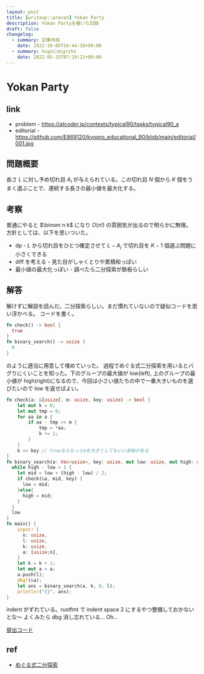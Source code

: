 ```yaml
---
layout: post
title: [writeup::procon] Yokan Party
description: Yokan Partyを解いた記録
draft: false
changelog:
  - summary: 記事作成
    date: 2021-10-05T16:44:38+09:00
  - summary: hugoにmigrate
    date: 2022-05-25T07:19:22+09:00
---
```


# Yokan Party

## link

- problem - https://atcoder.jp/contests/typical90/tasks/typical90_a
- editorial - https://github.com/E869120/kyopro_educational_90/blob/main/editorial/001.jpg

## 問題概要

長さ $L$ に対し予め切れ目 $A_i$ が与えられている。この切れ目 $N$ 個から $K$ 個をうまく選ぶことで、連続する長さの最小値を最大化する。

## 考察

普通にやると $\binom n k$ になり $O(n!)$ の雰囲気が出るので明らかに無理。
方針としては、以下を思いついた。

- dp - $L$ から切れ目をひとつ確定させて $L-A_j$ で切れ目を $K-1$ 個選ぶ問題に小さくできる
- diff を考える - 見た目がしゃくとりや累積和っぽい
- 最小値の最大化っぽい - 調べたら二分探索が鉄板らしい

## 解答

解けずに解説を読んだ。二分探索らしい。まだ慣れていないので疑似コードを思い浮かべる。
コードを書く。

```rust
fn check() -> bool {
  true
}
fn binary_search() -> usize {
  0
}
```

のように適当に用意して埋めていった。
過程でめぐる式二分探索を用いるとバグりにくいことを知った。下のグループの最大値が low(left), 上のグループの最小値が high(right)になるので、今回は小さい値たちの中で一番大きいものを選びたいので low を返せばよい。

```rust
fn check(a: &[usize], m: usize, key: usize) -> bool {
    let mut k = 0;
    let mut tmp = 0;
    for aa in a {
        if aa - tmp >= m {
            tmp = *aa;
            k += 1;
        }
    }
    k >= key // trueならもっとmを大きくしてもいい余裕がある
}
fn binary_search(a: Vec<usize>, key: usize, mut low: usize, mut high: usize) -> usize {
  while high - low > 1 {
    let mid = low + (high - low) / 2;
    if check(&a, mid, key) {
      low = mid;
    }else{
      high = mid;
    }
  }
  low
}
fn main() {
    input! {
      n: usize,
      l: usize,
      k: usize,
      a: [usize;n],
    }
    let k = k + 1;
    let mut a = a;
    a.push(l);
    dbg!(&a);
    let ans = binary_search(a, k, 0, l);
    println!("{}", ans);
}
```

indent がずれている。rustfmt で indent space 2 にするやつ整備しておかないとな〜
よくみたら dbg 消し忘れている... Oh...

[提出コード](https://atcoder.jp/contests/typical90/submissions/26365878)

## ref

- [めぐる式二分探索](https://qiita.com/drken/items/97e37dd6143e33a64c8c)
